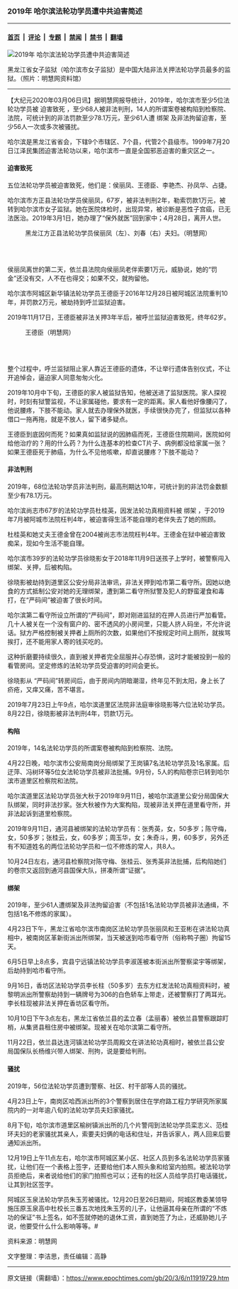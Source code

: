 ### 2019年 哈尔滨法轮功学员遭中共迫害简述

---

#### [首页](../../../..?n11919729) &nbsp;|&nbsp; [评论](../../../../../epoch-comment?n11919729) &nbsp;|&nbsp; [专题](../../../../../epoch-special?n11919729) &nbsp;|&nbsp; [禁闻](../../../../../epoch-news?n11919729) &nbsp;|&nbsp; [禁书](../../../../../books?n11919729) &nbsp;|&nbsp; [翻墙](https://github.com/gfw-breaker/nogfw/blob/master/README.md?n11919729)


<div><img alt="2019年 哈尔滨法轮功学员遭中共迫害简述" class="attachment-djy_600_400 size-djy_600_400 wp-post-image" src="https://i.epochtimes.com/assets/uploads/2020/03/4-2003-12-30-nvzi05-1.jpg"/>
<div class="caption">
 <p>
  黑龙江省女子监狱（哈尔滨市女子监狱）是中国大陆非法关押法轮功学员最多的监狱。（照片：明慧网资料馆）
 </p>
</div></div><hr/><div class="post_content" id="artbody" itemprop="articleBody">
 <!-- article content begin -->
 <p>
  【大纪元2020年03月06日讯】据明慧网报导统计，2019年，哈尔滨市至少5位法轮功学员被
  <ok href="https://www.epochtimes.com/gb/tag/%E8%BF%AB%E5%AE%B3%E8%87%B4%E6%AD%BB.html">
   迫害致死
  </ok>
  ，至少68人被非法判刑，14人的所谓案卷被构陷到检察院、法院，可统计到的非法罚款至少78.1万元，至少61人遭
  <ok href="https://www.epochtimes.com/gb/tag/%E7%BB%91%E6%9E%B6.html">
   绑架
  </ok>
  及非法拘留迫害，至少56人一次或多次被骚扰。
 </p>
 <p>
  哈尔滨是黑龙江省省会，下辖9个市辖区、7个县，代管2个县级市。1999年7月20日江泽民集团迫害法轮功以来，哈尔滨市一直是全国邪恶迫害的重灾区之一。
 </p>
 <h4>
  <b>
   <ok href="https://www.epochtimes.com/gb/tag/%E8%BF%AB%E5%AE%B3%E8%87%B4%E6%AD%BB.html">
    迫害致死
   </ok>
  </b>
 </h4>
 <p>
  五位法轮功学员被迫害致死，他们是：侯丽凤、王德臣、李艳杰、孙凤华、占捷。
 </p>
 <p>
  哈尔滨市方正县法轮功学员侯丽凤，67岁，被非法判刑2年，勒索罚款1万元，被转到哈尔滨市女子监狱。她在医院体检时，出现异常，被诊断是恶性子宫癌，已无法医治。2019年3月1日，她办理了“保外就医”回到家中；4月28日，离开人世。
 </p>
 <figure aria-describedby="caption-attachment-11919765" class="wp-caption aligncenter" id="attachment_11919765" style="width: 597px">
  <ok href="https://i.epochtimes.com/assets/uploads/2020/03/2020-3-5-i081342_01.jpg" target="_blank">
   <img alt="" class="size-full wp-image-11919765" src="https://i.epochtimes.com/assets/uploads/2020/03/2020-3-5-i081342_01.jpg"/>
  </ok>
  <br/><figcaption class="wp-caption-text" id="caption-attachment-11919765">
   黑龙江方正县法轮功学员侯丽凤（左）、刘春（右）夫妇。（明慧网）
  </figcaption><br/>
 </figure><br/>
 <p>
  侯丽凤离世的第二天，依兰县法院向侯丽凤老伴索要1万元，威胁说，她的“罚金”还没有交，人不在也得交；如果不交，就拘留他。
 </p>
 <p>
  哈尔滨市阿城区新华镇法轮功学员王德臣于2016年12月28日被阿城区法院重判10年，并罚款2万元，被劫持到呼兰监狱迫害。
 </p>
 <p>
  2019年11月17日，王德臣被非法关押3年半后，被呼兰监狱迫害致死，终年62岁。
 </p>
 <figure aria-describedby="caption-attachment-11919771" class="wp-caption aligncenter" id="attachment_11919771" style="width: 200px">
  <ok href="https://i.epochtimes.com/assets/uploads/2020/03/2020-3-5-i081342_02.jpg" target="_blank">
   <img alt="" class="wp-image-11919771" src="https://i.epochtimes.com/assets/uploads/2020/03/2020-3-5-i081342_02.jpg"/>
  </ok>
  <br/><figcaption class="wp-caption-text" id="caption-attachment-11919771">
   王德臣（明慧网）
  </figcaption><br/>
 </figure><br/>
 <p>
  整个过程中，呼兰监狱阻止家人靠近王德臣的遗体，不让举行遗体告别仪式，不让开追悼会，逼迫家人同意匆匆火化。
 </p>
 <p>
  2019年10月中下旬，王德臣的家人被监狱告知，他被送进了监狱医院。家人探视时，时刻有狱警监视，不让家属碰他，要求有一定的距离。家人看他好像腰闪了，他说腰疼，下肢不能动。家人就去办理保外就医，手续很快办完了，但监狱以各种借口一拖再拖，就是不放人，留下诸多疑点。
 </p>
 <p>
  王德臣到底因何而死？如果真如监狱说的因肺癌而死，王德臣住院期间，医院如何给他治疗的？用的什么药？为什么连基本的检查CT片子、病例都没给家属一张？如果王德臣死于肺癌，为什么不见他咳嗽，却直说腰疼？下肢不能动？
 </p>
 <h4>
  非法判刑
 </h4>
 <p>
  2019年，68位法轮功学员非法判刑，最高刑期达10年，可统计到的非法罚金数额至少有78.1万元。
 </p>
 <p>
  哈尔滨尚志市67岁的法轮功学员杜桂英，因发法轮功真相资料被
  <ok href="https://www.epochtimes.com/gb/tag/%E7%BB%91%E6%9E%B6.html">
   绑架
  </ok>
  ，于2019年7月被阿城市法院枉判4年，被迫害得生活不能自理的老伴失去了她的照顾。
 </p>
 <p>
  杜桂英和她丈夫王德金曾在2004被尚志市法院枉判4年。王德金在狱中被迫害致痴呆，现如今生活不能自理。
 </p>
 <p>
  哈尔滨市39岁的法轮功学员徐晓影女于2018年11月9日送孩子上学时，被警察闯入绑架、关押，后被构陷。
 </p>
 <p>
  徐晓影被劫持到道里区公安分局非法审讯，非法关押到哈市第二看守所。因她以绝食的方式抵制公安对她的无理绑架，遭到第二看守所狱警及犯人的野蛮灌食和毒打，在“严码间”被迫害了很长时间。
 </p>
 <p>
  哈尔滨第二看守所设立所谓的“严码间”，即对刚进监狱的在押人员进行严加看管。几十人被关在一个没有窗户的、密不透风的小房间里，只能人挤人码坐，不允许说话。狱方严格控制被关押者上厕所的次数，如果他们不按规定时间上厕所，就挨骂挨打，还不能用家人寄的钱买吃的。
 </p>
 <p>
  这种折磨要持续很久，直到被关押者完全屈服并心存恐惧，这时才能被投到一般的看管房间。坚定修炼的法轮功学员受迫害的时间会更长。
 </p>
 <p>
  徐晓影从 “严码间”转房间后，由于房间内阴暗潮湿，终年见不到太阳，身上长了疥疮，又痒又痛，苦不堪言。
 </p>
 <p>
  2019年7月23日上午9点，哈尔滨道里区法院非法庭审徐晓影等六位法轮功学员。8月22日，徐晓影被非法判刑4年，罚款1万元。
 </p>
 <h4>
  构陷
 </h4>
 <p>
  2019年，14名法轮功学员的所谓案卷被构陷到检察院、法院。
 </p>
 <p>
  4月22日晚，哈尔滨市公安局南岗分局绑架了王岗镇7名法轮功学员及1名家属。后迂萍、冯树环等5位女法轮功学员被非法批捕。9月份，5人的构陷卷宗已转到哈尔滨市道里区检察院和法院。
 </p>
 <p>
  哈尔滨道里区法轮功学员张大秋于2019年9月11日，被哈尔滨道里公安分局国保大队绑架，同时非法抄家。张大秋被作为大案构陷，现被非法关押在道里看守所，并非法起诉到道里检察院。
 </p>
 <p>
  2019年9月11日，通河县被绑架的法轮功学员有：张秀英，女，50多岁；陈守梅，女，50多岁；张桂云，女，60多岁；周玉华，女；朱奇斗，男，60多岁，另外还有不知道姓名的两位法轮功学员和一位不修炼的常人，共8人。
 </p>
 <p>
  10月24日左右，通河县检察院对陈守梅、张桂云、张秀英非法批捕，后构陷她们的卷宗又返回到通河县国保大队，拼凑所谓“证据”。
 </p>
 <h4>
  绑架
 </h4>
 <p>
  2019年，至少61人遭绑架及非法拘留迫害（不包括1名法轮功学员被非法通缉，不包括1名不修炼的家属）。
 </p>
 <p>
  4月23日下午，黑龙江省哈尔滨市南岗区法轮功学员张丽凤和王亚彬在讲法轮功真相中，被南岗区革新街派出所绑架，当天被送到哈市看守所（俗称鸭子圈）拘留15天。
 </p>
 <p>
  6月5日早上8点多，宾县宁远镇法轮功学员李淑莲被本街派出所警察梁宇等绑架，后劫持到哈市看守所。
 </p>
 <p>
  9月16日，香坊区法轮功学员李长柱（50多岁）去东方红发法轮功真相资料时，被黎明派出所警察劫持到一辆牌号为306的白色轿车上带走，还被警察打了两耳光。李长柱现被非法关押在香坊区看守所。
 </p>
 <p>
  10月10日下午3点左右，黑龙江省依兰县的孟立春（孟丽春）被依兰县警察跟踪盯梢，从集贤县租住房中被绑架。现被关在哈尔滨第二看守所。
 </p>
 <p>
  11月22日，依兰县达连河镇法轮功学员周殿文在讲法轮功真相时，被依兰县公安局国保队长杨维兴带人绑架、刑拘，说是要给判刑。
 </p>
 <h4>
  骚扰
 </h4>
 <p>
  2019年，56位法轮功学员遭到警察、社区、村干部等人员的骚扰。
 </p>
 <p>
  4月23日上午，南岗区哈西派出所的3个警察到居住在学府路工程力学研究所家属院内的一对年逾八旬的法轮功学员夫妇家骚扰。
 </p>
 <p>
  8月下旬，哈尔滨市道里区榆树镇派出所的几个片警闯到法轮功学员栾志义、范桂环夫妇的老家骚扰其亲人，索要夫妇俩的电话和住址，并告诉家人，两人回来后要通知派出所。
 </p>
 <p>
  12月19日上午11点左右，哈尔滨市阿城区某小区、社区人员到多名法轮功学员家骚扰，让他们在一个表格上签字，还要给他们本人照头象和给室内拍照。被法轮功学员拒绝后，来者说给他们的家门拍照也可以；还有的社区人员给学员打电话骚扰，让其到社区签字。
 </p>
 <p>
  阿城区玉泉法轮功学员朱玉芳被骚扰。12月20日至26日期间，阿城区教委某领导施压原玉泉高中杜校长三番五次地找朱玉芳的儿子，让他逼其母亲在所谓的“不炼功的保证”书上签名，如不签就停她的退休工资，直到她签了为止，还威胁她儿子说，他要受什么什么影响等等。#
 </p>
 <p>
  资料来源：明慧网
 </p>
 <p>
  文字整理：李洁思，责任编辑：高静
 </p>
 <!-- article content end -->
 <div id="below_article_ad">
 </div>
</div>


---

原文链接（需翻墙）：https://www.epochtimes.com/gb/20/3/6/n11919729.htm